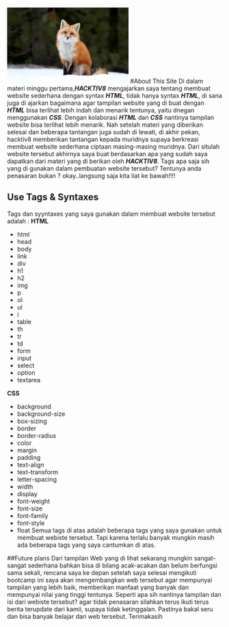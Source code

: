 ![HACKTIV8](image/fox3.jpg)
#About This Site
Di dalam materi minggu pertama,**_HACKTIV8_**  mengajarkan saya tentang membuat website sederhana dengan syntax **_HTML_**, tidak hanya syntax **_HTML_**, di sana juga di ajarkan bagaimana agar tampilan website yang di buat dengan **_HTML_** bisa terlihat lebih indah dan menarik tentunya, yaitu dnegan menggunakan **_CSS_**. Dengan kolaborasi **_HTML_** dan **_CSS_** nantinya tampilan website bisa terlihat lebih menarik. Nah setelah materi yang diberikan selesai dan beberapa tantangan juga sudah di lewati, di akhir pekan, hacktiv8 memberikan tantangan kepada muridnya supaya berkreasi membuat website sederhana ciptaan masing-masing muridnya. Dari situlah website tersebut akhirnya saya buat berdasarkan apa yang sudah saya dapatkan dari materi yang di berikan oleh **_HACKTIV8_**. Tags apa saja sih yang di gunakan dalam pembuatan website tersebut? Tentunya anda penasaran bukan ? okay..langsung saja kita liat ke bawah!!!!
## Use Tags & Syntaxes
Tags dan syyntaxes yang saya gunakan dalam membuat website tersebut adalah :
**HTML**

* html
* head
* body
* link
* div
* h1
* h2
* img
* p
* ol
* ul
* i
* table
* th
* tr
* td
* form
* input
* select
* option
* textarea

**CSS**

* background
* background-size
* box-sizing
* border
* border-radius
* color
* margin
* padding
* text-align
* text-transform
* letter-spacing
* width
* display
* font-weight
* font-size
* font-family
* font-style
* float
Semua tags di atas adalah beberapa tags yang saya gunakan untuk membuat webiste tersebut. Tapi karena terlalu banyak mungkin masih ada beberapa tags yang saya cantumkan di atas.

##Future plans
Dari tampilan Web yang di lihat sekarang mungkin sangat-sangat sederhana bahkan bisa di bilang acak-acakan dan belum berfungsi sama sekali, rencana saya ke depan setelah saya selesai mengikuti bootcamp ini saya akan mengembangkan web tersebut agar mempunyai tampilan yang lebih baik, memberikan manfaat yang banyak dan mempunyai nilai yang tinggi tentunya. Seperti apa sih nantinya tampilan dan isi dari webiste tersebut? agar tidak penasaran silahkan terus ikuti terus berita terupdate dari kamii, supaya tidak ketinggalan. Pastinya bakal seru dan bisa banyak belajar dari web tersebut. Terimakasih 

